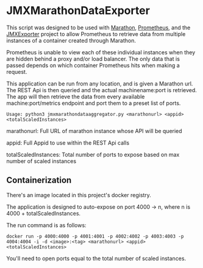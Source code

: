 # JMXMarathonDataExporter

This script was designed to be used with [Marathon](https://mesosphere.github.io/marathon/),
[Prometheus](https://prometheus.io/),
and the [JMXExporter](https://github.com/prometheus/jmx_exporter) project to 
allow Prometheus to retrieve data from multiple instances of a container 
created through Marathon.

Prometheus is unable to view each of these individual instances when
they are hidden behind a proxy and/or load balancer. The only data that
is passed depends on which container Prometheus hits when making a request.

This application can be run from any location, and is given a Marathon url.
The REST Api is then queried and the actual machinename:port is retrieved.
The app will then retrieve the data from every available machine:port/metrics
endpoint and port them to a preset list of ports.

    Usage: python3 jmxmarathondataaggregator.py <marathonurl> <appid> <totalScaledInstances>

marathonurl:             Full URL of marathon instance whose API will be queried

appid:                   Full Appid to use within the REST Api calls

totalScaledInstances:    Total number of ports to expose based on max number of scaled instances

## Containerization

There's an image located in this project's docker registry. 

The application is designed to auto-expose on port 4000 -> n, where n is 4000 + totalScaledInstances.

The run command is as follows: 
    
    docker run -p 4000:4000 -p 4001:4001 -p 4002:4002 -p 4003:4003 -p 4004:4004 -i -d <image>:<tag> <marathonurl> <appid> <totalScaledInstances>
    
You'll need to open ports equal to the total number of scaled instances.
